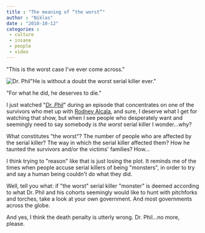 ```yaml
---
title : "The meaning of “the worst”"
author : "Niklas"
date : "2010-10-12"
categories : 
 - culture
 - insane
 - people
 - video
---
```


"This is the worst case I've ever come across."

![Dr. Phil](https://niklasblog.com/wp-content/2008-05-29-drphil.jpg)"He is without a doubt the worst serial killer ever."

"For what he did, he deserves to die."

I just watched "_[Dr. Phil](http://en.wikipedia.org/wiki/Dr.%20Phil%20%28TV%20series%29)_" during an episode that concentrates on one of the survivors who met up with [Rodney Alcala](http://en.wikipedia.org/wiki/Rodney_Alcala), and sure, I deserve what I get for watching that show, but when I see people who desperately want and seemingly need to say somebody is _the worst_ serial killer I wonder...why?

What constitutes "the worst"? The number of people who are affected by the serial killer? The way in which the serial killer affected them? How he taunted the survivors and/or the victims' families? How...

I think trying to "reason" like that is just losing the plot. It reminds me of the times when people accuse serial killers of being "monsters", in order to try and say a human being couldn't do what they did.

Well, tell you what: if "the worst" serial killer "monster" is deemed according to what Dr. Phil and his cohorts seemingly would like to hunt with pitchforks and torches, take a look at your own government. And most governments across the globe.

And yes, I think the death penalty is utterly wrong. Dr. Phil...no more, please.

